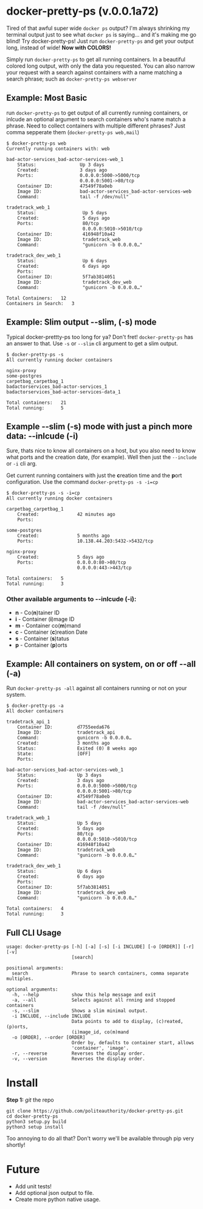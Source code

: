 # docker-pretty-ps (v.0.0.1a72)
Tired of that awful super wide ```docker ps``` output? I'm always shrinking my terminal output just to see what ```docker ps``` is saying... and it's making me go blind!
Try docker-pretty-ps! Just run ```docker-pretty-ps``` and get your output long, instead of wide! **Now with COLORS!**

Simply run ```docker-pretty-ps``` to get all running containers. In a beautiful colored long output, with only the data you requested. You can also narrow your request with a search against containers with a name matching a search phrase; such as ```docker-pretty-ps webserver```

## Example: Most Basic
run ```docker-pretty-ps``` to get output of all currently running containers, or inlcude an optional argument to search containers who's name match a phrase. Need to collect containers with multiple different phrases? Just comma sepperate them (```docker-pretty-ps web,mail```)
```
$ docker-pretty-ps web
Currently running containers with: web

bad-actor-services_bad-actor-services-web_1
    Status:                Up 3 days
    Created:               3 days ago
    Ports:                 0.0.0.0:5000->5000/tcp
                           0.0.0.0:5001->80/tcp
    Container ID:          47549f78a0eb
    Image ID:              bad-actor-services_bad-actor-services-web
    Command:               tail -f /dev/null"

tradetrack_web_1
    Status:                 Up 5 days
    Created:                5 days ago
    Ports:                  80/tcp
                            0.0.0.0:5010->5010/tcp
    Container ID:           416948f10a42
    Image ID:               tradetrack_web
    Command:                "gunicorn -b 0.0.0.0…"

tradetrack_dev_web_1
    Status:                 Up 6 days
    Created:                6 days ago
    Ports:
    Container ID:           5f7ab3814051
    Image ID:               tradetrack_dev_web
    Command:                "gunicorn -b 0.0.0.0…"

Total Containers:   12
Containers in Search:   3
```

## Example: Slim output --slim, (-s) mode
Typical docker-prettty-ps too long for ya? Don't fret! ```docker-pretty-ps``` has an answer to that. Use ```-s``` or ```--slim``` cli argument to get a slim output.
```
$ docker-pretty-ps -s
All currently running docker containers

nginx-proxy
some-postgres
carpetbag_carpetbag_1
badactorservices_bad-actor-services_1
badactorservices_bad-actor-services-data_1

Total containers:   21
Total running:      5
```

## Example --slim (-s) mode with just a pinch more data: --inlcude (-i)
Sure, thats nice to know all containers on a host, but you also need to know what ports and the creation date, (for example).
Well then just the ```--include``` or ```-i``` cli arg.

Get current running containers with just the **c**reation time and the **p**ort configuration. Use the command ```docker-pretty-ps -s -i=cp```
```
$ docker-pretty-ps -s -i=cp
All currently running docker containers

carpetbag_carpetbag_1
    Created:              42 minutes ago
    Ports:

some-postgres
    Created:              5 months ago
    Ports:                10.138.44.203:5432->5432/tcp

nginx-proxy
    Created:              5 days ago
    Ports:                0.0.0.0:80->80/tcp
                          0.0.0.0:443->443/tcp

Total containers:   5
Total running:      3
```
### Other available arguments to --inlcude (-i):
- **n** - Co(**n**)tainer ID
- **i** - Container (**i**)mage ID
- **m** - Container co(**m**)mand
- **c** - Container (**c**)reation Date
- **s** - Container (**s**)tatus
- **p** - Container (**p**)orts

## Example: All containers on system, on or off --all (-a)
Run ```docker-pretty-ps -all``` against all containers running or not on your system.
```
$ docker-pretty-ps -a
All docker containers

tradetrack_api_1
    Container ID:         d7755eeda676
    Image ID:             tradetrack_api
    Command:              gunicorn -b 0.0.0.0…
    Created:              3 months ago
    Status:               Exited (0) 8 weeks ago
    State:                [OFF]
    Ports:

bad-actor-services_bad-actor-services-web_1
    Status:               Up 3 days
    Created:              3 days ago
    Ports:                0.0.0.0:5000->5000/tcp
                          0.0.0.0:5001->80/tcp
    Container ID:         47549f78a0eb
    Image ID:             bad-actor-services_bad-actor-services-web
    Command:              tail -f /dev/null"

tradetrack_web_1
    Status:               Up 5 days
    Created:              5 days ago
    Ports:                80/tcp
                          0.0.0.0:5010->5010/tcp
    Container ID:         416948f10a42
    Image ID:             tradetrack_web
    Command:              "gunicorn -b 0.0.0.0…"

tradetrack_dev_web_1
    Status:               Up 6 days
    Created:              6 days ago
    Ports:
    Container ID:         5f7ab3814051
    Image ID:             tradetrack_dev_web
    Command:              "gunicorn -b 0.0.0.0…"

Total containers:   4
Total running:      3
```
## Full CLI Usage
```
usage: docker-pretty-ps [-h] [-a] [-s] [-i INCLUDE] [-o [ORDER]] [-r] [-v]
                        [search]

positional arguments:
  search                Phrase to search containers, comma separate multiples.

optional arguments:
  -h, --help            show this help message and exit
  -a, --all             Selects against all rnning and stopped containers
  -s, --slim            Shows a slim minimal output.
  -i INCLUDE, --include INCLUDE
                        Data points to add to display, (c)reated, (p)orts,
                        (i)mage_id, co(m)mand
  -o [ORDER], --order [ORDER]
                        Order by, defaults to container start, allows
                        'container', 'image'.
  -r, --reverse         Reverses the display order.
  -v, --version         Reverses the display order.
```

# Install
**Step 1:** *git* the repo
```
git clone https://github.com/politeauthority/docker-pretty-ps.git
cd docker-pretty-ps
python3 setup.py build
python3 setup install
```
Too annoying to do all that? Don't worry we'll be available through pip very shortly!

# Future
* Add unit tests!
* Add optional json output to file.
* Create more python native usage.
